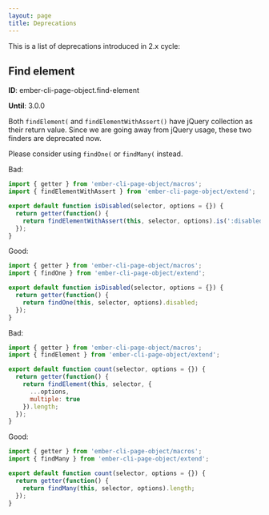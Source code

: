 ```yaml
---
layout: page
title: Deprecations
---
```


This is a list of deprecations introduced in 2.x cycle:

## Find element

**ID**: ember-cli-page-object.find-element

**Until**: 3.0.0

Both `findElement(` and `findElementWithAssert()` have jQuery collection as their return value. Since we are going away from jQuery usage, these two finders are deprecated now.

Please consider using `findOne(` or `findMany(` instead.

Bad:

```js
import { getter } from 'ember-cli-page-object/macros';
import { findElementWithAssert } from 'ember-cli-page-object/extend';

export default function isDisabled(selector, options = {}) {
  return getter(function() {
    return findElementWithAssert(this, selector, options).is(':disabled');
  });
}
```

Good:

```js
import { getter } from 'ember-cli-page-object/macros';
import { findOne } from 'ember-cli-page-object/extend';

export default function isDisabled(selector, options = {}) {
  return getter(function() {
    return findOne(this, selector, options).disabled;
  });
}

```

Bad:

```js
import { getter } from 'ember-cli-page-object/macros';
import { findElement } from 'ember-cli-page-object/extend';

export default function count(selector, options = {}) {
  return getter(function() {
    return findElement(this, selector, {
      ...options,
      multiple: true
    }).length;
  });
}
```

Good:

```js
import { getter } from 'ember-cli-page-object/macros';
import { findMany } from 'ember-cli-page-object/extend';

export default function count(selector, options = {}) {
  return getter(function() {
    return findMany(this, selector, options).length;
  });
}
```
